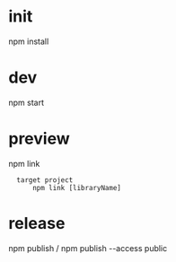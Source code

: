 # init

  npm install

# dev

  npm start

# preview

  npm link

      target project
          npm link [libraryName]

# release

  npm publish / npm publish --access public